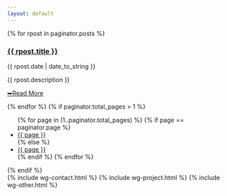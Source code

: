 ```yaml
---
layout: default
---
```

<section class="content">
	<div class="content-cnt fn-clear">
		<div class="main fn-clear">
			{% for rpost in paginator.posts %}
            	<article class="main-excerpt fn-clear">
                    <h3 class="main-excerpt-title"><a href="{{ rpost.url }}" title="{{ rpost.title }}" rel="bookmark">{{ rpost.title }}</a></h3>
                    <p class="date"><time pubdate="{{ rpost.date }}">{{ rpost.date | date_to_string }}</time></p>
                    <p>{{ rpost.description }}</p>
                   	<p class="more"><a href="{{ rpost.url }}" title="Read More" rel="nofollow"><span>&#10149;</span>Read More</a></p>
                </article>
            {% endfor %}
            {% if paginator.total_pages > 1 %}
		        <nav id="pagination">
		            <ul class="pagination">
		                {% for page in (1..paginator.total_pages) %}
		                    {% if page == paginator.page %}
		                        <li class="current"><a href="javascript:void(0);">{{ page }}</a></li>
		                    {% else %}
		                        <li><a href="/{%if page > 1 %}page{{ page }}/{% endif %}">{{ page }}</a></li>
		                    {% endif %}
		                {% endfor %}
		            </ul>
		        </nav>
		    {% endif %}			
		</div>
		<div class="aside fn-clear">
			{% include wg-contact.html %}
			{% include wg-project.html %}
			{% include wg-other.html %}
		</div>
	</div>
</section>